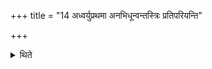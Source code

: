 +++
title = "14 अध्वर्युप्रथमा अनभिधून्वन्तस्त्रिः प्रतिपरियन्ति"

+++

<details><summary>थिते</summary>

अध्वर्युप्रथमा अनभिधून्वन्तस्त्रिः प्रतिपरियन्ति १४
</details>
